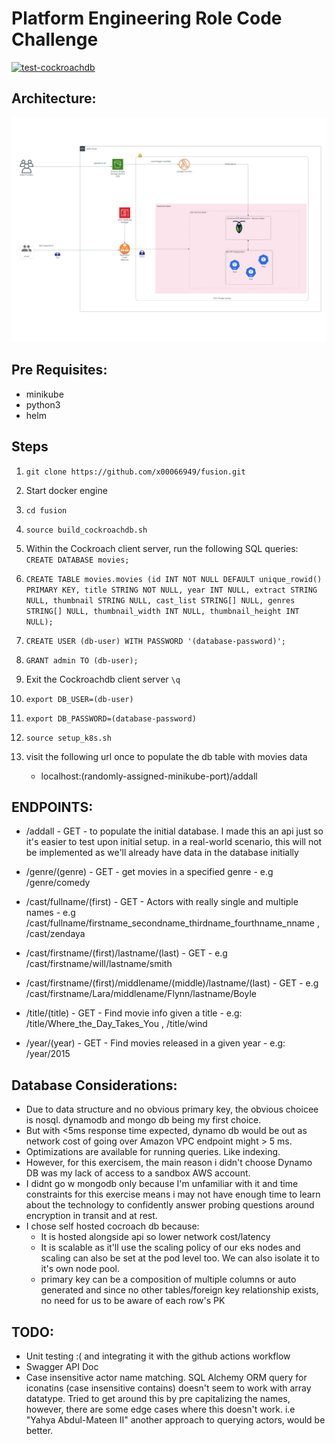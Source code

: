 # Platform Engineering Role Code Challenge
[![test-cockroachdb](https://github.com/x00066949/fusion/actions/workflows/test.yaml/badge.svg)](https://github.com/x00066949/fusion/actions/workflows/test.yaml)


## Architecture:

![Alt text](architecture.png?raw=true "Architecture")


## Pre Requisites:

* minikube
* python3
* helm

## Steps

1. ```git clone https://github.com/x00066949/fusion.git```

2. Start docker engine

3. ```cd fusion```

4. ```source build_cockroachdb.sh```

5. Within the Cockroach client server, run the following SQL queries: ```CREATE DATABASE movies;``` 

6. ```CREATE TABLE movies.movies (id INT NOT NULL DEFAULT unique_rowid() PRIMARY KEY, title STRING NOT NULL, year INT NULL, extract STRING NULL, thumbnail STRING NULL, cast_list STRING[] NULL, genres STRING[] NULL, thumbnail_width INT NULL, thumbnail_height INT NULL); ```

7. ```CREATE USER (db-user) WITH PASSWORD '(database-password)';```

8. ```GRANT admin TO (db-user);```

9. Exit the Cockroachdb client server
```\q```

10. ```export DB_USER=(db-user)```
11. ```export DB_PASSWORD=(database-password)```

12. ```source setup_k8s.sh```

13. visit the following url once to populate the db table with movies data
    * localhost:(randomly-assigned-minikube-port)/addall


## ENDPOINTS:
* /addall - GET - to populate the initial database. I made this an api just so it's easier to test upon initial setup. in a real-world scenario, this will not be implemented as we'll already have data in the database initially

* /genre/(genre) - GET - get movies in a specified genre - e.g /genre/comedy

* /cast/fullname/(first) - GET - Actors with really single and multiple names - e.g /cast/fullname/firstname_secondname_thirdname_fourthname_nname , /cast/zendaya
* /cast/firstname/(first)/lastname/(last) - GET - e.g /cast/firstname/will/lastname/smith
* /cast/firstname/(first)/middlename/(middle)/lastname/(last) - GET  - e.g /cast/firstname/Lara/middlename/Flynn/lastname/Boyle 

* /title/(title) - GET - Find movie info given a title - e.g: /title/Where_the_Day_Takes_You , /title/wind

* /year/(year) - GET - Find movies released in a given year - e.g: /year/2015

## Database Considerations:
*  Due to data structure and no obvious primary key, the obvious choicee is nosql. dynamodb and mongo db being my first choice.
* But with <5ms response time expected, dynamo db would be out as network cost of going over Amazon VPC endpoint might > 5 ms.
* Optimizations are available for running queries. Like indexing. 
* However, for this exercisem, the main reason i didn't choose Dynamo DB was my lack of access to a sandbox AWS account. 
* I didnt go w mongodb only because I'm unfamiliar with it and time constraints for this exercise means i may not have enough time to learn about the technology to confidently answer probing questions around encryption in transit and at rest.
* I chose self hosted cocroach db because: 
    * It is hosted alongside api so lower network cost/latency
    * It is scalable as it'll use the scaling policy of our eks nodes and scaling can also be set at the pod level too. We can also isolate it to it's own node pool.
    * primary key can be a composition of multiple columns or auto generated and since no other tables/foreign key relationship exists, no need for us to be aware of each row's PK

## TODO: 

* Unit testing :( and integrating it with the github actions workflow
* Swagger API Doc
* Case insensitive actor name matching. SQL Alchemy ORM query for iconatins (case insensitive contains) doesn't seem to work with array datatype. Tried to get around this by pre capitalizing the names, however, there are some edge cases where this doesn't work. i.e "Yahya Abdul-Mateen II" another approach to querying actors, would be better.
